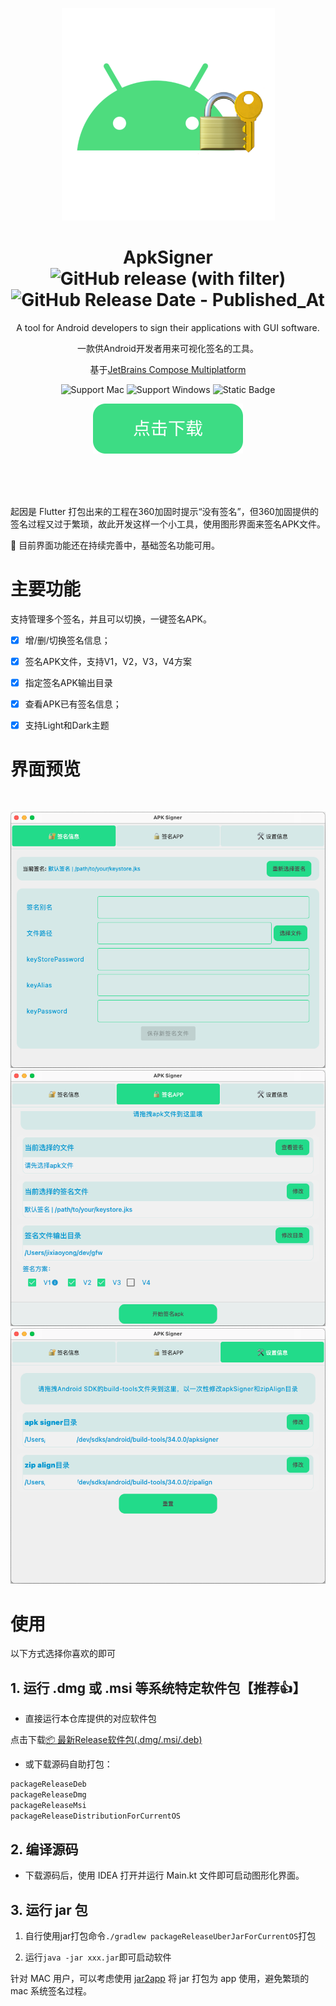<div align="center">

![icon](./docs/shortscreen/icon.png)

# ApkSigner ![GitHub release (with filter)](https://img.shields.io/github/v/release/jixiaoyong/ApkSigner) ![GitHub Release Date - Published_At](https://img.shields.io/github/release-date/jixiaoyong/ApkSigner)

A tool for Android developers to sign their applications with GUI software.

一款供Android开发者用来可视化签名的工具。

基于[JetBrains Compose Multiplatform](https://github.com/JetBrains/compose-multiplatform/)

![Support Mac](https://img.shields.io/badge/Mac-grey?logo=apple)
![Support Windows](https://img.shields.io/badge/Windows-blue?logo=windows)
![Static Badge](https://img.shields.io/badge/Ubuntu-%23E95420?logo=Ubuntu&logoColor=white)

[![download button](./docs/shortscreen/download.svg)](https://github.com/jixiaoyong/ApkSigner/releases)

</div>

<br/>
<br/>
<br/>

起因是 Flutter 打包出来的工程在360加固时提示“没有签名”，但360加固提供的签名过程又过于繁琐，故此开发这样一个小工具，使用图形界面来签名APK文件。

🚧 目前界面功能还在持续完善中，基础签名功能可用。

# 主要功能

支持管理多个签名，并且可以切换，一键签名APK。

- [x] 增/删/切换签名信息；

- [x] 签名APK文件，支持V1，V2，V3，V4方案

- [x] 指定签名APK输出目录

- [x] 查看APK已有签名信息；

- [x] 支持Light和Dark主题


# 界面预览

<br/>

![sign_info](./docs/shortscreen/sign_info.png)
![sign_app](./docs/shortscreen/sign_app.png)
![sign_settings](./docs/shortscreen/sign_settings.png)

# 使用

以下方式选择你喜欢的即可
## 1. 运行 .dmg 或 .msi 等系统特定软件包【推荐👍】

* 直接运行本仓库提供的对应软件包

点击下载[📦 最新Release软件包(.dmg/.msi/.deb)](https://github.com/jixiaoyong/ApkSigner/releases)

* 或下载源码自助打包：

```groovy
packageReleaseDeb
packageReleaseDmg
packageReleaseMsi
packageReleaseDistributionForCurrentOS
```

## 2. 编译源码

* 下载源码后，使用 IDEA 打开并运行 Main.kt 文件即可启动图形化界面。

## 3. 运行 jar 包

1. 自行使用jar打包命令`./gradlew packageReleaseUberJarForCurrentOS`打包

2. 运行`java -jar xxx.jar`即可启动软件

针对 MAC 用户，可以考虑使用 [jar2app](https://github.com/dante-biase/jar2app)
将 jar 打包为 app 使用，避免繁琐的 mac 系统签名过程。

